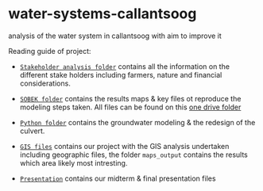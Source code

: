 # water-systems-callantsoog
analysis of the water system in callantsoog with aim to improve it

Reading guide of project:

- [`Stakeholder analysis folder`](https://github.com/Daafip/water-systems-callantsoog/tree/main/Stakeholders) contains all the information on the different stake holders including farmers, nature and financial considerations.
- [`SOBEK folder`](https://github.com/Daafip/water-systems-callantsoog/tree/main/sobek) contains the results maps & key files ot  reproduce the modeling steps taken. All files can be found on this [one drive folder](https://tud365-my.sharepoint.com/:f:/g/personal/dtaruna_tudelft_nl/EuFvw6jgGBlNstt9TKsP658BDjEQGBxo0MiWaQ4YAW43-w?e=NptMQO)
- [`Python folder`](https://github.com/Daafip/water-systems-callantsoog/tree/main/Python) contains the groundwater modeling & the redesign of the culvert. 
- [`GIS files`](https://github.com/Daafip/water-systems-callantsoog/tree/main/GIS%20files) contains our project with the GIS analysis undertaken including geographic files, the folder `maps_output` contains the results which area likely most intresting.

- [`Presentation`](https://github.com/Daafip/water-systems-callantsoog/tree/main/Presentation) contains our midterm & final presentation files